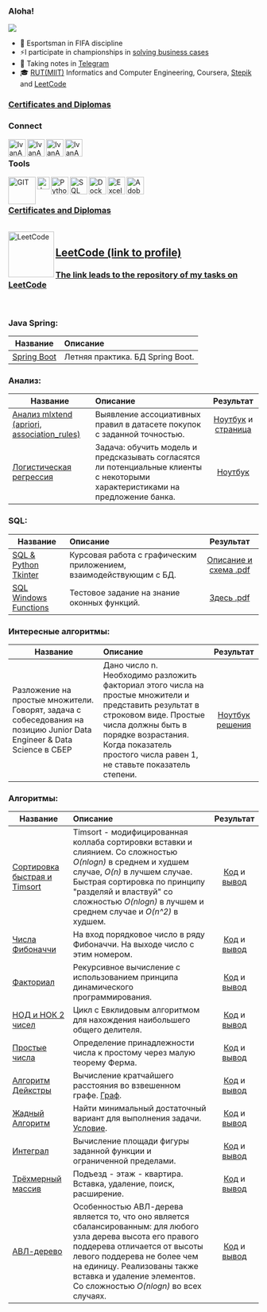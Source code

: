 ### Aloha! 

![](https://komarev.com/ghpvc/?username=IvanAnvi)

- 💪 Esportsman in FIFA discipline
- ⚡I participate in championships in [solving business cases](https://github.com/IvanAnvi/wastepaper)
- 📝 Taking notes in [Telegram](https://t.me/notes_inlae)
- 🎓 [RUT(MIIT)](https://www.miit.ru/en) Informatics and Computer Engineering, Coursera, [Stepik](https://stepik.org/users/369769667?auth=registration) and [LeetCode](https://leetcode.com/inlae) 

### [Certificates and Diplomas](https://github.com/IvanAnvi/wastepaper)


### Connect


[<img align="left" alt="IvanAnvi | Instagram" width="35px" src="https://cdn-icons-png.flaticon.com/512/2111/2111463.png" />][instagram]
[<img align="left" alt="IvanAnvi | VK" width="35px" src="https://pngicon.ru/file/uploads/vk.png" />][vk]
[<img align="left" alt="IvanAnvi | TG" width="35px" src="https://mskc.pro/wp-content/uploads/Telegram.svg" />][TG]
[<img align="left" alt="IvanAnvi | GM" width="35px" src="https://cdn-icons-png.flaticon.com/512/281/281769.png" />][GM]

<br />

### Tools
<img align="left" alt="GIT" width="55px" src="https://upload.wikimedia.org/wikipedia/commons/thumb/6/62/Git-logo-orange.svg/1920px-Git-logo-orange.svg.png" />
<img align="left" alt="Java" width="25px" src="https://upload.wikimedia.org/wikipedia/ru/thumb/3/39/Java_logo.svg/43px-Java_logo.svg.png" />
<img align="left" alt="Python" width="35px" src="https://cdn-icons-png.flaticon.com/512/5968/5968350.png" />
<img align="left" alt="SQL" width="35px" src="https://cdn-icons-png.flaticon.com/512/337/337953.png" />
<img align="left" alt="Docker" width="35px" src="https://cdn-icons-png.flaticon.com/512/5969/5969059.png" />
<img align="left" alt="Excel" width="35px" src="https://cdn-icons-png.flaticon.com/512/732/732220.png" />
<img align="left" alt="AdobeIllustrator" width="35px" src="https://cdn-icons-png.flaticon.com/512/5968/5968472.png" />

<br />
<br />

### [Certificates and Diplomas](https://github.com/IvanAnvi/wastepaper)

<br />

<img align="left" alt="LeetCode" width="92px" src="https://upload.wikimedia.org/wikipedia/commons/thumb/a/ab/LeetCode_logo_white_no_text.svg/188px-LeetCode_logo_white_no_text.svg.png?20200120234911" />

## [LeetCode (link to profile)](https://leetcode.com/inlae/)
### [The link leads to the repository of my tasks on LeetCode](https://github.com/Asterlok/leetcode)


<br />

### Java Spring:

| **Название** | **Описание** |
| -------------------- | :--------------------- |
| [Spring Boot](https://github.com/Asterlok/spring_data_practice)|Летняя практика. БД Spring Boot.|

### Анализ:

| **Название** | **Описание** | **Результат** |
| -------------------- | :--------------------- |:---------------------------:|
| [Анализ mlxtend (apriori, association_rules)](https://github.com/Asterlok/cross_sales_analysis/blob/main/cross_sales_(1)_mlxtend.ipynb)|Выявление ассоциативных правил в датасете покупок с заданной точностью.|[Ноутбук](https://github.com/Asterlok/cross_sales_analysis/blob/main/cross_sales_(1)_mlxtend.ipynb) и [страница](https://github.com/Asterlok/cross_sales_analysis)|
| [Логистическая регрессия](https://github.com/Asterlok/special_algorithms/blob/main/Logic_regression.ipynb)|Задача: обучить модель и предсказывать согласятся ли потенциальные клиенты с некоторыми характеристиками на предложение банка.|[Ноутбук](https://github.com/Asterlok/special_algorithms/blob/main/Logic_regression.ipynb)

### SQL:

| **Название** | **Описание** | **Результат** |
| -------------------- | :--------------------- |:---------------------------:|
| [SQL & Python Tkinter](https://github.com/Asterlok/SQL/blob/main/db.py)|Курсовая работа с графическим приложением, взаимодействующим с БД.|[Описание и схема .pdf](https://github.com/Asterlok/SQL_coursework/blob/main/Manual.pdf)|
| [SQL Windows Functions](https://github.com/Asterlok/SQL_coursework/blob/main/SQL_Ivanushkin_TEST-WORK.pdf)|Тестовое задание на знание оконных функций.|[Здесь .pdf](https://github.com/Asterlok/SQL_coursework/blob/main/SQL_Ivanushkin_TEST-WORK.pdf)|

### Интересные алгоритмы:
| **Название**|**Описание** | **Результат** |
| -------------------- |:-------------------- |:---------------------------:|
|Разложение на простые множители. Говорят, задача с собеседования на позицию Junior Data Engineer & Data Science в СБЕР| Дано число n. Необходимо разложить факториал этого числа на простые множители и представить результат в строковом виде. Простые числа должны быть в порядке возрастания. Когда показатель простого числа равен 1, не ставьте показатель степени.|[Ноутбук решения](https://github.com/Asterlok/special_algorithms/blob/main/Factorization_of_a_number.ipynb)


### Алгоритмы:

| **Название** | **Описание** | **Результат** |
| -------------------- | :--------------------- |:---------------------------:|
| [Сортировка быстрая и Timsort](https://github.com/IvanAnvi/Algorithms/blob/master/TimSort%20and%20QuickSort.py)|Timsort - модифицированная коллаба сортировки вставки и слиянием. Со сложностью *O(nlogn)* в среднем и худшем случае, *O(n)* в лучшем случае. Быстрая сортировка по принципу "разделяй и властвуй" со сложностью *O(nlogn)* в лучшем и среднем случае и *O(n^2)* в худшем.|[Код](https://github.com/IvanAnvi/Algorithms/blob/master/TimSort%20and%20QuickSort.py) и [вывод](https://github.com/IvanAnvi/Algorithms/blob/master/Results/sorting.png)|
| [Числа Фибоначчи](https://github.com/IvanAnvi/Algorithms/blob/master/Fibonacci.py)|На вход порядковое число в ряду Фибоначчи. На выходе число с этим номером.|[Код](https://github.com/IvanAnvi/Algorithms/blob/master/Fibonacci.py) и [вывод](https://github.com/IvanAnvi/Algorithms/blob/master/Results/fibonacci.png)|
| [Факториал](https://github.com/IvanAnvi/Algorithms/blob/master/Factorial.py)|Рекурсивное вычисление с использованием принципа динамического программирования.|[Код](https://github.com/IvanAnvi/Algorithms/blob/master/Factorial.py) и [вывод](https://github.com/IvanAnvi/Algorithms/blob/master/Results/factorial.png)|
| [НОД и НОК 2 чисел](https://github.com/IvanAnvi/Algorithms/blob/master/GCD%20and%20LCM.py)|Цикл с Евклидовым алгоритмом для нахождения наибольшего общего делителя.|[Код](https://github.com/IvanAnvi/Algorithms/blob/master/GCD%20and%20LCM.py) и [вывод](https://github.com/IvanAnvi/Algorithms/blob/master/Results/GCD%20and%20LCM.png)|
| [Простые числа](https://github.com/IvanAnvi/Algorithms/blob/master/isPrime.py)|Определение принадлежности числа к простому через малую теорему Ферма.|[Код](https://github.com/IvanAnvi/Algorithms/blob/master/isPrime.py) и [вывод](https://github.com/IvanAnvi/Algorithms/blob/master/Results/isPrime.png)|
| [Алгоритм Дейкстры](https://github.com/IvanAnvi/Algorithms/blob/master/dijkstra's%20algorithm.py)|Вычисление кратчайшего расстояния во взвешенном графе. [Граф](https://github.com/IvanAnvi/Algorithms/blob/master/Results/dijkstra_Weighted%20graph.png).|[Код](https://github.com/IvanAnvi/Algorithms/blob/master/dijkstra's%20algorithm.py) и [вывод](https://github.com/IvanAnvi/Algorithms/blob/master/Results/dijkstras.png)|
| [Жадный Алгоритм](https://github.com/IvanAnvi/Algorithms/blob/master/greedy.py)|Найти минимальный достаточный вариант для выполнения задачи. [Условие](https://github.com/IvanAnvi/Algorithms/blob/master/Results/greedy_stations_set.png).|[Код](https://github.com/IvanAnvi/Algorithms/blob/master/greedy.py) и [вывод](https://github.com/IvanAnvi/Algorithms/blob/master/Results/greedy_algorithm.png)|
| [Интеграл](https://github.com/IvanAnvi/Algorithms/blob/master/integral_calc.py)|Вычисление площади фигуры заданной функции и ограниченной пределами.|[Код](https://github.com/IvanAnvi/Algorithms/blob/master/integral_calc.py) и [вывод](https://github.com/IvanAnvi/Algorithms/blob/master/Results/square.png)|
| [Трёхмерный массив](https://github.com/IvanAnvi/Algorithms/blob/master/integral_calc.py)|Подъезд - этаж - квартира. Вставка, удаление, поиск, расширение.|[Код](https://github.com/IvanAnvi/Algorithms/blob/master/three_dimensional_array.py) и [вывод](https://github.com/IvanAnvi/Algorithms/blob/master/Results/tri_dim.png)|
| [АВЛ-дерево](https://github.com/IvanAnvi/Algorithms/blob/master/avl_tree.py)|Особенностью АВЛ-дерева является то, что оно является сбалансированным: для любого узла дерева высота его правого поддерева отличается от высоты левого поддерева не более чем на единицу. Реализованы также вставка и удаление элементов. Со сложностью *O(nlogn)* во всех случаях.|[Код](https://github.com/IvanAnvi/Algorithms/blob/master/avl_tree.py) и [вывод](https://github.com/IvanAnvi/Algorithms/blob/master/Results/AVL_tree.png)|


[instagram]: https://www.instagram.com/acidumdisoxirybonucleicum/
[vk]: https://vk.com/inlae
[TG]: https://t.me/inlae
[GM]: mailto:anvi.inlae@gmail.com
